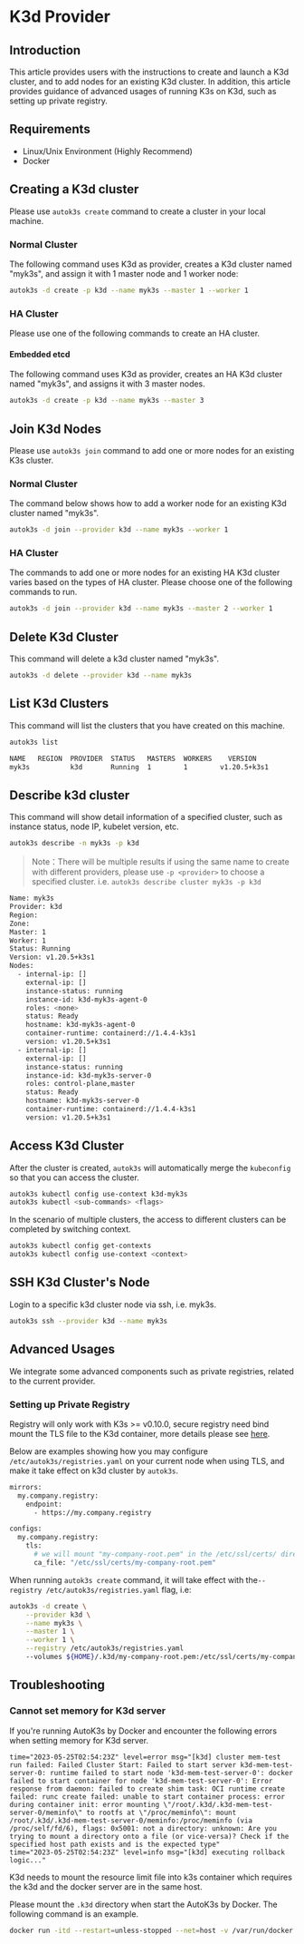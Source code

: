 # K3d Provider

## Introduction

This article provides users with the instructions to create and launch a K3d cluster, and to add nodes for an existing K3d cluster. In addition, this article provides guidance of advanced usages of running K3s on K3d, such as setting up private registry.

## Requirements

- Linux/Unix Environment (Highly Recommend)
- Docker

## Creating a K3d cluster

Please use `autok3s create` command to create a cluster in your local machine.

### Normal Cluster

The following command uses K3d as provider, creates a K3d cluster named "myk3s", and assign it with 1 master node and 1 worker node:

```bash
autok3s -d create -p k3d --name myk3s --master 1 --worker 1
```

### HA Cluster

Please use one of the following commands to create an HA cluster.

#### Embedded etcd

The following command uses K3d as provider, creates an HA K3d cluster named "myk3s", and assigns it with 3 master nodes.

```bash
autok3s -d create -p k3d --name myk3s --master 3
```

## Join K3d Nodes

Please use `autok3s join` command to add one or more nodes for an existing K3s cluster.

### Normal Cluster

The command below shows how to add a worker node for an existing K3d cluster named "myk3s".

```bash
autok3s -d join --provider k3d --name myk3s --worker 1
```

### HA Cluster

The commands to add one or more nodes for an existing HA K3d cluster varies based on the types of HA cluster. Please choose one of the following commands to run.

```bash
autok3s -d join --provider k3d --name myk3s --master 2 --worker 1
```

## Delete K3d Cluster

This command will delete a k3d cluster named "myk3s".

```bash
autok3s -d delete --provider k3d --name myk3s
```

## List K3d Clusters

This command will list the clusters that you have created on this machine.

```bash
autok3s list
```

```bash
NAME   REGION  PROVIDER  STATUS   MASTERS  WORKERS    VERSION     
myk3s          k3d       Running  1        1        v1.20.5+k3s1 
```

## Describe k3d cluster

This command will show detail information of a specified cluster, such as instance status, node IP, kubelet version, etc.

```bash
autok3s describe -n myk3s -p k3d
```

> Note：There will be multiple results if using the same name to create with different providers, please use `-p <provider>` to choose a specified cluster. i.e. `autok3s describe cluster myk3s -p k3d`

```bash
Name: myk3s
Provider: k3d
Region: 
Zone: 
Master: 1
Worker: 1
Status: Running
Version: v1.20.5+k3s1
Nodes:
  - internal-ip: []
    external-ip: []
    instance-status: running
    instance-id: k3d-myk3s-agent-0
    roles: <none>
    status: Ready
    hostname: k3d-myk3s-agent-0
    container-runtime: containerd://1.4.4-k3s1
    version: v1.20.5+k3s1
  - internal-ip: []
    external-ip: []
    instance-status: running
    instance-id: k3d-myk3s-server-0
    roles: control-plane,master
    status: Ready
    hostname: k3d-myk3s-server-0
    container-runtime: containerd://1.4.4-k3s1
    version: v1.20.5+k3s1
```

## Access K3d Cluster

After the cluster is created, `autok3s` will automatically merge the `kubeconfig` so that you can access the cluster.

```bash
autok3s kubectl config use-context k3d-myk3s
autok3s kubectl <sub-commands> <flags>
```

In the scenario of multiple clusters, the access to different clusters can be completed by switching context.

```bash
autok3s kubectl config get-contexts
autok3s kubectl config use-context <context>
```

## SSH K3d Cluster's Node

Login to a specific k3d cluster node via ssh, i.e. myk3s.

```bash
autok3s ssh --provider k3d --name myk3s
```

## Advanced Usages

We integrate some advanced components such as private registries, related to the current provider.

### Setting up Private Registry

Registry will only work with K3s >= v0.10.0, secure registry need bind mount the TLS file to the K3d container, more details please see [here](https://k3d.io/usage/guides/registries/#secure-registries).

Below are examples showing how you may configure `/etc/autok3s/registries.yaml` on your current node when using TLS, and make it take effect on k3d cluster by `autok3s`.

```bash
mirrors:
  my.company.registry:
    endpoint:
      - https://my.company.registry

configs:
  my.company.registry:
    tls:
      # we will mount "my-company-root.pem" in the /etc/ssl/certs/ directory.
      ca_file: "/etc/ssl/certs/my-company-root.pem"
```

When running `autok3s create` command, it will take effect with the`--registry /etc/autok3s/registries.yaml` flag, i.e:

```bash
autok3s -d create \
    --provider k3d \
    --name myk3s \
    --master 1 \
    --worker 1 \
    --registry /etc/autok3s/registries.yaml
    --volumes ${HOME}/.k3d/my-company-root.pem:/etc/ssl/certs/my-company-root.pem
```

## Troubleshooting

### Cannot set memory for K3d server

If you're running AutoK3s by Docker and encounter the following errors when setting memory for K3d server.
```
time="2023-05-25T02:54:23Z" level=error msg="[k3d] cluster mem-test run failed: Failed Cluster Start: Failed to start server k3d-mem-test-server-0: runtime failed to start node 'k3d-mem-test-server-0': docker failed to start container for node 'k3d-mem-test-server-0': Error response from daemon: failed to create shim task: OCI runtime create failed: runc create failed: unable to start container process: error during container init: error mounting \"/root/.k3d/.k3d-mem-test-server-0/meminfo\" to rootfs at \"/proc/meminfo\": mount /root/.k3d/.k3d-mem-test-server-0/meminfo:/proc/meminfo (via /proc/self/fd/6), flags: 0x5001: not a directory: unknown: Are you trying to mount a directory onto a file (or vice-versa)? Check if the specified host path exists and is the expected type"
time="2023-05-25T02:54:23Z" level=info msg="[k3d] executing rollback logic..."
```

K3d needs to mount the resource limit file into k3s container which requires the k3d and the docker server are in the same host.

Please mount the `.k3d` directory when start the AutoK3s by Docker. The following command is an example.
```bash
docker run -itd --restart=unless-stopped --net=host -v /var/run/docker.sock:/var/run/docker.sock -v /root/.k3d:/root/.k3d cnrancher/autok3s:v0.8.0
```

